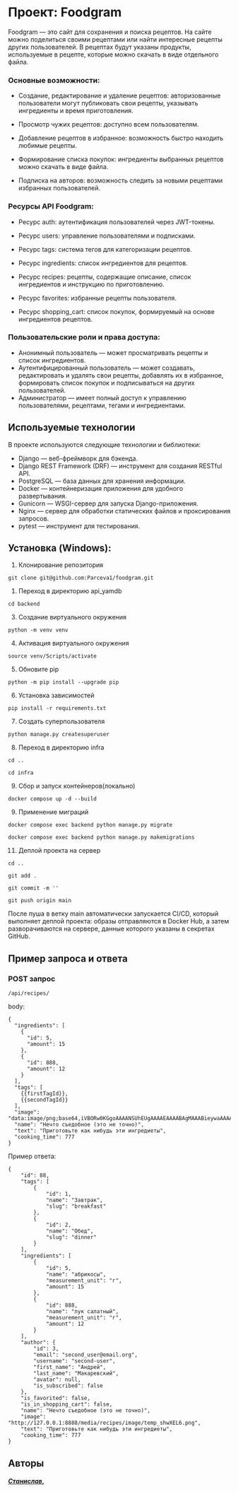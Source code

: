 #  Проект: Foodgram
Foodgram — это сайт для сохранения и поиска рецептов. На сайте можно поделиться своими рецептами или найти интересные рецепты других пользователей. В рецептах будут указаны продукты, используемые в рецепте, которые можно скачать в виде отдельного файла.

### Основные возможности:

- Создание, редактирование и удаление рецептов: авторизованные пользователи могут публиковать свои рецепты, указывать ингредиенты и время приготовления.

- Просмотр чужих рецептов: доступно всем пользователям.

- Добавление рецептов в избранное: возможность быстро находить любимые рецепты.

- Формирование списка покупок: ингредиенты выбранных рецептов можно скачать в виде файла.

- Подписка на авторов: возможность следить за новыми рецептами избранных пользователей.

### Ресурсы API Foodgram:
- Ресурс auth: аутентификация пользователей через JWT-токены.

- Ресурс users: управление пользователями и подписками.

- Ресурс tags: система тегов для категоризации рецептов.

- Ресурс ingredients: список ингредиентов для рецептов.

- Ресурс recipes: рецепты, содержащие описание, список ингредиентов и инструкцию по приготовлению.

- Ресурс favorites: избранные рецепты пользователя.

- Ресурс shopping_cart: список покупок, формируемый на основе ингредиентов рецептов.
  
### Пользовательские роли и права доступа:
- Анонимный пользователь — может просматривать рецепты и список ингредиентов.
- Аутентифицированный пользователь — может создавать, редактировать и удалять свои рецепты, добавлять их в избранное, формировать список покупок и подписываться на других пользователей.
- Администратор — имеет полный доступ к управлению пользователями, рецептами, тегами и ингредиентами.

## Используемые технологии

В проекте используются следующие технологии и библиотеки:

- Django — веб-фреймворк для бэкенда.
- Django REST Framework (DRF) — инструмент для создания RESTful API.
- PostgreSQL — база данных для хранения информации.
- Docker — контейнеризация приложения для удобного развертывания.
- Gunicorn — WSGI-сервер для запуска Django-приложения.
- Nginx — сервер для обработки статических файлов и проксирования запросов.
- pytest — инструмент для тестирования.

## Установка (Windows):

1. Клонирование репозитория

```
git clone git@github.com:Parceva1/foodgram.git
```

1. Переход в директорию api_yamdb

```
cd backend
```

3. Создание виртуального окружения

```
python -m venv venv
```

4. Активация виртуального окружения

```
source venv/Scripts/activate
```

5. Обновите pip

```
python -m pip install --upgrade pip
```

6. Установка зависимостей

```
pip install -r requirements.txt
```

7.  Создать суперпользователя

```
python manage.py createsuperuser
```

8. Переход в директорию infra

```
cd ..

cd infra
```
9. Сбор и запуск контейнеров(локально)
```
docker compose up -d --build
```

9. Применение миграций

```
docker compose exec backend python manage.py migrate

docker compose exec backend python manage.py makemigrations
```

11. Деплой проекта на сервер

```
cd ..

git add .

git commit -m ''

git push origin main
```
После пуша в ветку main автоматически запускается CI/CD, который выполняет деплой проекта: образы отправляются в Docker Hub, а затем разворачиваются на сервере, данные которого указаны в секретах GitHub.

## Пример запроса и ответа

### POST запрос
`/api/recipes/`

body:
```
{
  "ingredients": [
    {
      "id": 5,
      "amount": 15
    },
    {
      "id": 888,
      "amount": 12
    }
  ],
  "tags": [
    {{firstTagId}},
    {{secondTagId}}
  ],
  "image": "data:image/png;base64,iVBORw0KGgoAAAANSUhEUgAAAAEAAAABAgMAAABieywaAAAACVBMVEUAAAD///9fX1/S0ecCAAAACXBIWXMAAA7EAAAOxAGVKw4bAAAACklEQVQImWNoAAAAggCByxOyYQAAAABJRU5ErkJggg==",
  "name": "Нечто съедобное (это не точно)",
  "text": "Приготовьте как нибудь эти ингредиеты",
  "cooking_time": 777
}
```

Пример ответа:

```
{
    "id": 88,
    "tags": [
        {
            "id": 1,
            "name": "Завтрак",
            "slug": "breakfast"
        },
        {
            "id": 2,
            "name": "Обед",
            "slug": "dinner"
        }
    ],
    "ingredients": [
        {
            "id": 5,
            "name": "абрикосы",
            "measurement_unit": "г",
            "amount": 15
        },
        {
            "id": 888,
            "name": "лук салатный",
            "measurement_unit": "г",
            "amount": 12
        }
    ],
    "author": {
        "id": 3,
        "email": "second_user@email.org",
        "username": "second-user",
        "first_name": "Андрей",
        "last_name": "Макаревский",
        "avatar": null,
        "is_subscribed": false
    },
    "is_favorited": false,
    "is_in_shopping_cart": false,
    "name": "Нечто съедобное (это не точно)",
    "image": "http://127.0.0.1:8888/media/recipes/image/temp_shwXEL6.png",
    "text": "Приготовьте как нибудь эти ингредиеты",
    "cooking_time": 777
}
```

## Авторы
#### [_Станислав_](https://github.com/Parceva1),
